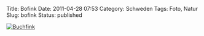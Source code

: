 Title: Bofink
Date: 2011-04-28 07:53
Category: Schweden
Tags: Foto, Natur
Slug: bofink
Status: published

[![Buchfink](/pic/bofinkupll_s.jpg "Buchfink")](/pic/bofinkupll_l.jpg)

